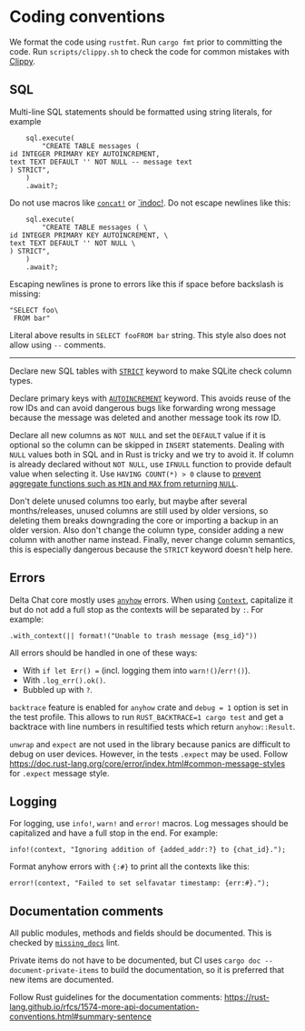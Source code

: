 # Coding conventions

We format the code using `rustfmt`. Run `cargo fmt` prior to committing the code.
Run `scripts/clippy.sh` to check the code for common mistakes with [Clippy].

[Clippy]: https://doc.rust-lang.org/clippy/

## SQL

Multi-line SQL statements should be formatted using string literals,
for example
```
    sql.execute(
        "CREATE TABLE messages (
id INTEGER PRIMARY KEY AUTOINCREMENT,
text TEXT DEFAULT '' NOT NULL -- message text
) STRICT",
    )
    .await?;
```

Do not use macros like [`concat!`](https://doc.rust-lang.org/std/macro.concat.html)
or [`indoc!](https://docs.rs/indoc).
Do not escape newlines like this:
```
    sql.execute(
        "CREATE TABLE messages ( \
id INTEGER PRIMARY KEY AUTOINCREMENT, \
text TEXT DEFAULT '' NOT NULL \
) STRICT",
    )
    .await?;
```
Escaping newlines
is prone to errors like this if space before backslash is missing:
```
"SELECT foo\
 FROM bar"
```
Literal above results in `SELECT fooFROM bar` string.
This style also does not allow using `--` comments.

---

Declare new SQL tables with [`STRICT`](https://sqlite.org/stricttables.html) keyword
to make SQLite check column types.

Declare primary keys with [`AUTOINCREMENT`](https://www.sqlite.org/autoinc.html) keyword.
This avoids reuse of the row IDs and can avoid dangerous bugs
like forwarding wrong message because the message was deleted
and another message took its row ID.

Declare all new columns as `NOT NULL`
and set the `DEFAULT` value if it is optional so the column can be skipped in `INSERT` statements.
Dealing with `NULL` values both in SQL and in Rust is tricky and we try to avoid it.
If column is already declared without `NOT NULL`, use `IFNULL` function to provide default value when selecting it.
Use `HAVING COUNT(*) > 0` clause
to [prevent aggregate functions such as `MIN` and `MAX` from returning `NULL`](https://stackoverflow.com/questions/66527856/aggregate-functions-max-etc-return-null-instead-of-no-rows).

Don't delete unused columns too early, but maybe after several months/releases, unused columns are
still used by older versions, so deleting them breaks downgrading the core or importing a backup in
an older version. Also don't change the column type, consider adding a new column with another name
instead. Finally, never change column semantics, this is especially dangerous because the `STRICT`
keyword doesn't help here.

## Errors

Delta Chat core mostly uses [`anyhow`](https://docs.rs/anyhow/) errors.
When using [`Context`](https://docs.rs/anyhow/latest/anyhow/trait.Context.html),
capitalize it but do not add a full stop as the contexts will be separated by `:`.
For example:
```
.with_context(|| format!("Unable to trash message {msg_id}"))
```

All errors should be handled in one of these ways:
- With `if let Err() =` (incl. logging them into `warn!()`/`err!()`).
- With `.log_err().ok()`.
- Bubbled up with `?`.

`backtrace` feature is enabled for `anyhow` crate
and `debug = 1` option is set in the test profile.
This allows to run `RUST_BACKTRACE=1 cargo test`
and get a backtrace with line numbers in resultified tests
which return `anyhow::Result`.

`unwrap` and `expect` are not used in the library
because panics are difficult to debug on user devices.
However, in the tests `.expect` may be used.
Follow
<https://doc.rust-lang.org/core/error/index.html#common-message-styles>
for `.expect` message style.

## Logging

For logging, use `info!`, `warn!` and `error!` macros.
Log messages should be capitalized and have a full stop in the end. For example:
```
info!(context, "Ignoring addition of {added_addr:?} to {chat_id}.");
```

Format anyhow errors with `{:#}` to print all the contexts like this:
```
error!(context, "Failed to set selfavatar timestamp: {err:#}.");
```

## Documentation comments

All public modules, methods and fields should be documented.
This is checked by [`missing_docs`](https://doc.rust-lang.org/rustdoc/lints.html#missing_docs) lint.

Private items do not have to be documented,
but CI uses `cargo doc --document-private-items`
to build the documentation,
so it is preferred that new items
are documented.

Follow Rust guidelines for the documentation comments:
<https://rust-lang.github.io/rfcs/1574-more-api-documentation-conventions.html#summary-sentence>
